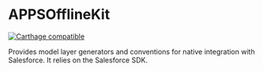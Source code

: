 # APPSOfflineKit

[![Carthage compatible](https://img.shields.io/badge/Carthage-compatible-4BC51D.svg?style=flat)](https://github.com/Carthage/Carthage)

Provides model layer generators and conventions for native integration with Salesforce. It relies on the Salesforce SDK.
